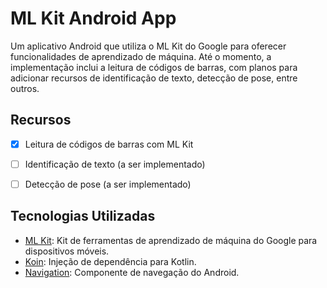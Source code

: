 # ML Kit Android App

Um aplicativo Android que utiliza o ML Kit do Google para oferecer funcionalidades de aprendizado de máquina. Até o momento, a implementação inclui a leitura de códigos de barras, com planos para adicionar recursos de identificação de texto, detecção de pose, entre outros.

## Recursos

- [x] Leitura de códigos de barras com ML Kit
- [ ] Identificação de texto (a ser implementado)
- [ ] Detecção de pose (a ser implementado)


## Tecnologias Utilizadas

- [ML Kit](https://developers.google.com/ml-kit): Kit de ferramentas de aprendizado de máquina do Google para dispositivos móveis.
- [Koin](https://insert-koin.io/): Injeção de dependência para Kotlin.
- [Navigation](https://developer.android.com/guide/navigation): Componente de navegação do Android.

